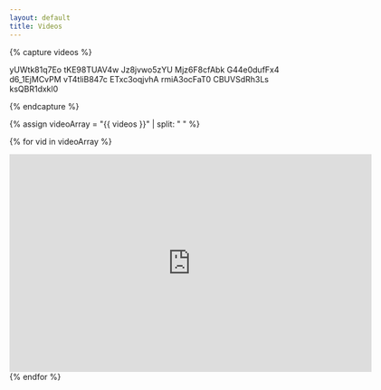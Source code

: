 ```yaml
---
layout: default
title: Videos
---
```



<!--

Place the ID:s of the videos here below (in between the "capture"-tags

-->
{% capture videos %}

yUWtk81q7Eo
tKE98TUAV4w
Jz8jvwo5zYU
Mjz6F8cfAbk
G44e0dufFx4
d6_1EjMCvPM
vT4tliB847c
ETxc3oqjvhA
rmiA3ocFaT0
CBUVSdRh3Ls
ksQBR1dxkl0

{% endcapture %}

<!--

Do not change anything after this. 

-->


{% assign videoArray = \"{{ videos }}\" | split: " " %}

{% for vid in videoArray %}
<div class="videoWrapper">
<iframe class="youtube-player" type="text/html" width="640" height="385" src="http://www.youtube.com/embed/{{vid}}" allowfullscreen frameborder="0">
</iframe>
</div>
{% endfor %}




<!--
{% for pah in myArray %}
<div class="videoWrapper">
</div>
<iframe class="youtube-player" type="text/html" width="640" height="385" src="http://www.youtube.com/embed/{{pah}}" allowfullscreen frameborder="0">
</iframe>
{% endfor %}




 <iframe width="425" height="350" src="//www.youtube.com/embed/{{pah}}?wmode=transparent" frameborder="0">
</iframe>





<iframe width="425" height="350" src="//www.youtube.com/embed/Jz8jvwo5zYU" frameborder="0" allowfullscreen></iframe>

<iframe width="425" height="350" src="http://www.youtube.com/embed/H7HuHMH-1bs?wmode=transparent" frameborder="0">
</iframe>


<iframe width="425" height="350" src="http://www.youtube.com/embed/YJc_vKJEZ58?wmode=transparent" frameborder="0">
</iframe>

<iframe width="425" height="350" src="http://www.youtube.com/embed/0DLAZf9y43Q?wmode=transparent" frameborder="0">
</iframe>

<iframe width="425" height="350" src="http://www.youtube.com/embed/a33_8fWiX6Y?wmode=transparent" frameborder="0">
</iframe>

<iframe width="425" height="350" src="http://www.youtube.com/embed/I25frMHXLD4?wmode=transparent" frameborder="0">
</iframe>

<iframe width="425" height="350" src="http://www.youtube.com/embed/Mjz6F8cfAbk?wmode=transparent" frameborder="0">
</iframe>

<iframe width="425" height="350" src="http://www.youtube.com/embed/G44e0dufFx4?wmode=transparent" frameborder="0">
</iframe>

<iframe width="425" height="350" src="http://www.youtube.com/embed/d6_1EjMCvPM?wmode=transparent" frameborder="0">
</iframe>

<iframe width="425" height="350" src="http://www.youtube.com/embed/vT4tliB847c?wmode=transparent" frameborder="0">
</iframe>

<iframe width="425" height="350" src="http://www.youtube.com/embed/ETxc3oqjvhA?wmode=transparent" frameborder="0">
</iframe>

<iframe width="425" height="350" src="http://www.youtube.com/embed/rmiA3ocFaT0?wmode=transparent" frameborder="0">
</iframe>

<iframe width="425" height="350" src="http://www.youtube.com/embed/CBUVSdRh3Ls?wmode=transparent" frameborder="0">
</iframe>

<iframe width="425" height="350" src="http://www.youtube.com/embed/ksQBR1dxkl0?wmode=transparent" frameborder="0">
</iframe>

-->
